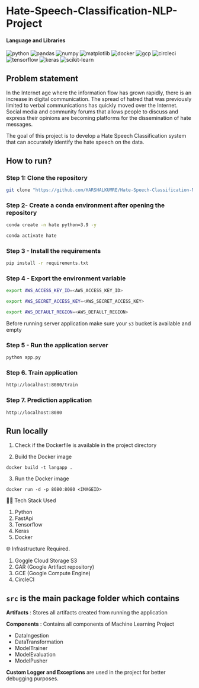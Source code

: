 # Hate-Speech-Classification-NLP-Project

#### Language and Libraries

<p>
<a><img src="https://img.shields.io/badge/Python-FFD43B?style=for-the-badge&logo=python&logoColor=darkgreen" alt="python"/></a>
<a><img src="https://img.shields.io/badge/Pandas-2C2D72?style=for-the-badge&logo=pandas&logoColor=white" alt="pandas"/></a>
<a><img src="https://img.shields.io/badge/Numpy-777BB4?style=for-the-badge&logo=numpy&logoColor=white" alt="numpy"/></a>
<a><img src="https://img.shields.io/badge/Matplotlib-%23ffffff.svg?style=for-the-badge&logo=Matplotlib&logoColor=black" alt="matplotlib"/></a>
<a><img src="https://img.shields.io/badge/docker-%230db7ed.svg?style=for-the-badge&logo=docker&logoColor=white)" alt="docker"/></a>
<a><img src="https://img.shields.io/badge/GoogleCloud-%234285F4.svg?style=for-the-badge&logo=google-cloud&logoColor=white" alt="gcp"/></a>
<a><img src="https://img.shields.io/badge/circle%20ci-%23161616.svg?style=for-the-badge&logo=circleci&logoColor=white" alt="circleci"/></a>
<a><img src="https://img.shields.io/badge/TensorFlow-%23FF6F00.svg?style=for-the-badge&logo=TensorFlow&logoColor=white" alt="tensorflow"/></a>
<a><img src="https://img.shields.io/badge/Keras-%23D00000.svg?style=for-the-badge&logo=Keras&logoColor=white" alt="keras"/></a>
<a><img src="https://img.shields.io/badge/scikit--learn-%23F7931E.svg?style=for-the-badge&logo=scikit-learn&logoColor=white" alt="scikit-learn"/></a>


## Problem statement
In the Internet age where the information flow has grown rapidly, there is an increase in digital communication. The spread of hatred that was previously limited to verbal communications has quickly moved over the Internet. Social media and community forums that allows people to discuss and express their opinions are becoming platforms for the dissemination of hate messages.

The goal of this project is to develop a Hate Speech Classification system that can accurately identify the hate speech on the data.

## How to run?

### Step 1: Clone the repository
```bash
git clone "https://github.com/HARSHALKUMRE/Hate-Speech-Classification-NLP-Project" repository
```

### Step 2- Create a conda environment after opening the repository

```bash
conda create -n hate python=3.9 -y
```

```bash
conda activate hate
```

### Step 3 - Install the requirements
```bash
pip install -r requirements.txt
```

### Step 4 - Export the  environment variable
```bash
export AWS_ACCESS_KEY_ID=<AWS_ACCESS_KEY_ID>

export AWS_SECRET_ACCESS_KEY=<AWS_SECRET_ACCESS_KEY>

export AWS_DEFAULT_REGION=<AWS_DEFAULT_REGION>

```
Before running server application make sure your `s3` bucket is available and empty

### Step 5 - Run the application server
```bash
python app.py
```

### Step 6. Train application
```bash
http://localhost:8080/train
```

### Step 7. Prediction application
```bash
http://localhost:8080
```

## Run locally

1. Check if the Dockerfile is available in the project directory

2. Build the Docker image

```
docker build -t langapp .

```

3. Run the Docker image

```
docker run -d -p 8080:8080 <IMAGEID>
```

👨‍💻 Tech Stack Used
1. Python
2. FastApi
3. Tensorflow
4. Keras
5. Docker

🌐 Infrastructure Required.
1. Goggle Cloud Storage S3
2. GAR (Google Artifact repository)
3. GCE (Google Compute Engine)
4. CircleCI

## `src` is the main package folder which contains 

**Artifacts** : Stores all artifacts created from running the application

**Components** : Contains all components of Machine Learning Project
- DataIngestion
- DataTransformation
- ModelTrainer
- ModelEvaluation
- ModelPusher

**Custom Logger and Exceptions** are used in the project for better debugging purposes.
